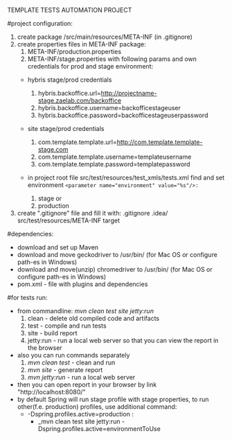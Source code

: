 TEMPLATE TESTS AUTOMATION PROJECT

#project configuration:
1. create package /src/main/resources/META-INF (in .gitignore)
2. create properties files in META-INF package:
    1) META-INF/production.properties
    2) META-INF/stage.properties
with following params and own credentials for prod and stage environment:
    - hybris stage/prod credentials
      1. hybris.backoffice.url=http://projectname-stage.zaelab.com/backoffice
      2. hybris.backoffice.username=backofficestageuser
      3. hybris.backoffice.password=backofficestageuserpassword

    - site stage/prod credentials
      1. com.template.template.url=http://com.template.template-stage.com
      2. com.template.template.username=templateusername
      3. com.template.template.password=templatepassword

    - in project root file src/test/resources/test_xmls/tests.xml find and set environment `<parameter name="environment" value="%s"/>:`
      1. stage or
      2. production
3. create ".gitignore" file and fill it with:
    .gitignore
    .idea/
    src/test/resources/META-INF
    target


#dependencies:
- download and set up Maven
- download and move geckodriver to /usr/bin/ (for Mac OS or configure path-es in Windows)
- download and move(unzip) chromedriver to /usr/bin/ (for Mac OS or configure path-es in Windows)
- pom.xml - file with plugins and dependencies

#for tests run:
- from commandline: _mvn clean test site jetty:run_
    1) clean - delete old compiled code and artifacts
    2) test - compile and run tests
    3) site - build report
    4) jetty:run - run a local web server so that you can view the report in the browser
- also you can run commands separately 
    1) _mvn clean test_  - clean and run 
    2) _mvn site_  - generate report
    3) _mvn jetty:run_  - run a local web server
- then you can open report in your browser by link "http://localhost:8080/"
- by default Spring will run stage profile with stage properties, to run other(f.e. production) profiles, use additional command:
    - -Dspring.profiles.active=production :
        - _mvn clean test site jetty:run -Dspring.profiles.active=environmentToUse